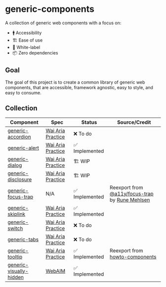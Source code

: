 # generic-components

A collection of generic web components with a focus on:

- 🚹 Accessibility
- 🏗 Ease of use
- 🍨 White-label
- 📦 Zero dependencies

## Goal

The goal of this project is to create a common library of generic web components, that are accessible, framework agnostic, easy to style, and easy to consume.

## Collection

| Component                                                     | Spec                                                                        | Status      | Source/Credit                                                                                                                   |
|---------------------------------------------------------------|-----------------------------------------------------------------------------|-------------|---------------------------------------------------------------------------------------------------------------------------------|
| [generic-accordion](/generic-accordion/README.md)             | [Wai Aria Practice](https://www.w3.org/TR/wai-aria-practices/#accordion)    | ❌ To do       |                                                                                                                                 |
| [generic-alert](/generic-alert/README.md)                     | [Wai Aria Practice](https://www.w3.org/TR/wai-aria-practices/#alert)        | ✅ Implemented |                                                                                                                                 |
| [generic-dialog](/generic-dialog/README.md)                   | [Wai Aria Practice](https://www.w3.org/TR/wai-aria-practices/#dialog_modal) | 🏗 WIP         |                                                                                                                                 |
| [generic-disclosure](/generic-disclosure/README.md)           | [Wai Aria Practice](https://www.w3.org/TR/wai-aria-practices/#disclosure)   | 🏗 WIP |                                                                                                                                 |
| [generic-focus-trap](/generic-focus-trap/README.md)           | N/A                                                                         | ✅ Implemented | Reexport from [@a11y/focus-trap](https://npmjs.com/package/@a11y/focus-trap) by [Rune Mehlsen](https://twitter.com/RuneMehlsen) |
| [generic-skiplink](/generic-skiplink/README.md)               | [Wai Aria Practice](https://webaim.org/techniques/skipnav/)                 | ✅ Implemented |                                                                                                                                 |
| [generic-switch](/generic-switch/README.md)                   | [Wai Aria Practice](https://www.w3.org/TR/wai-aria-1.1/#switch)             | ❌ To do       |                                                                                                                                 |
| [generic-tabs](/generic-tabs/README.md)                       | [Wai Aria Practice](https://www.w3.org/TR/wai-aria-practices/#tabpanel)     | ❌ To do       |                                                                                                                                 |
| [generic-tooltip](/generic-tooltip/README.md)                 | [Wai Aria Practice](https://www.w3.org/TR/wai-aria-practices/#tooltip)      | ✅ Implemented | Reexport from [howto-components](https://github.com/GoogleChromeLabs/howto-components)                                          |
| [generic-visually-hidden](/generic-visually-hidden/README.md) | [WebAIM](https://webaim.org/techniques/css/invisiblecontent/)               | ✅ Implemented |                                                                                                                                 |